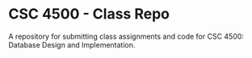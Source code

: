 # CSC 4500 - Class Repo

A repository for submitting class assignments and code for CSC 4500: Database Design and Implementation.
